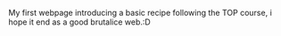 My first webpage introducing a basic recipe following the TOP course, i hope it end as a good brutalice web.:D
